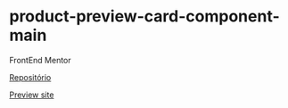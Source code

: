 # product-preview-card-component-main
FrontEnd Mentor

[Repositório](https://github.com/davidwilliamx/product-preview-card-component-main)

[Preview site](https://davidwilliamx.github.io/product-preview-card-component-main)


